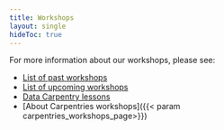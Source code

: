 ```yaml
---
title: Workshops
layout: single
hideToc: true
---
```


For more information about our workshops, please see: 

* [List of past workshops](/workshops/workshops-past)
* [List of upcoming workshops](/workshops/workshops-upcoming)
* [Data Carpentry lessons](/lessons)
* [About Carpentries workshops]({{< param carpentries_workshops_page>}})
